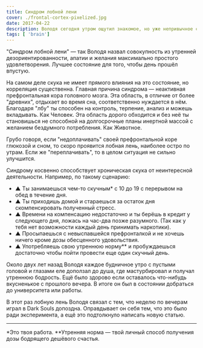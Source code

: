 ```yaml
---
title: Синдром лобной лени
cover: ./frontal-cortex-pixelized.jpg
date: 2017-04-22
description: Володя сегодня утром ощутил знакомое, но уже непривычное состояние. Ему приходилось часто испытывать его раньше, когда он занимался в основном чем-то навязанным извне, то есть неинтересным. Получив возможность прочувствовать, он задумался как и почему проявляется "лобная лень".
tags: [ 'brain']
---
```


"Синдром лобной лени" — так Володя назвал совокупность из утренней дезориентированности, апатии и желания максимально простого удовлетворения. Лучшее состояние для того, чтобы день прошёл впустую.

На самом деле скука не имеет прямого влияния на это состояние, но корреляция существенна. Главная причина синдрома — неактивная префронтальная кора головного мозга. Эта область, в отличие от более "древних", отдыхает во время сна, соответственно нуждается в нём.
Благодаря "лбу" ты способен на контроль, терпение, анализ и можешь вкладывать. Как Человек.
Эта область дорого обходится и без неё ты становишься не способной на долгосрочные планы инертной массой с желанием бездумного потребления. Как Животное.

Грубо говоря, если "недоплачивать" своей префронтальной коре глюкозой и сном, то скоро проявится лобная лень, наиболее остро по утрам. Если же "переплачивать", то в целом ситуация не сильно улучшится.

Синдрому косвенно способствует хроническая скука от неинтересной деятельности. Например, по такому сценарию:

- ▲ Ты занимаешься чем-то скучным\* с 10 до 19 с перерывом на обед в течение дня.
- ▲ Ты приходишь домой и стараешься за остаток дня скомпенсировать полученный стресс.
- ▲ Времени на компенсацию недостаточно и ты берёшь в кредит у следующего дня, ложась на час-два позже разумного.
  (Так как у тебя нет возможности каждый день принимать наркотики).
- ▲ Просыпаешься с невыспавшейся префронталкой и не хочешь ничего кроме дозы обесценного удовольствия.
- ▲ Употребляешь свою утреннюю норму\*\* и пробуждаешься достаточно чтобы пойти провести еще один скучный день.

Около двух лет назад Володя каждое будничное утро с пустыми головой и глазами еле доползал до душа, где мастурбировал и получал утреннюю бодрость. Ещё было здорово если оставалось что-нибудь вкусненькое с прошлого вечера. В итоге он был в состоянии добраться до университета или работы.

В этот раз лобную лень Володя связал с тем, что неделю по вечерам играл в Dark Souls допоздна. Оправдывает он себя тем, что это было ради эксперимента, а ещё это подтолкнуло написать новую статью.

---

\*Это твоя работа.
\*\*Утренняя норма — твой личный способ получения дозы бодрящего дешёвого счастья.
